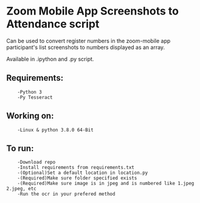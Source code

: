 # Zoom Mobile App Screenshots to Attendance script
Can be used to convert register numbers in the zoom-mobile app participant's list screenshots to numbers displayed as an array.

Available in .ipython and .py script.

## Requirements:
```
	-Python 3
	-Py Tesseract
```

## Working on:
```
	-Linux & python 3.8.0 64-Bit
```

## To run:
```
	-Download repo
	-Install requirements from requirements.txt
	-(Optional)Set a default location in location.py
	-(Required)Make sure folder specified exists
	-(Required)Make sure image is in jpeg and is numbered like 1.jpeg 2.jpeg, etc
	-Run the ocr in your prefered method
```
